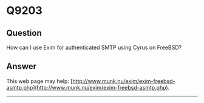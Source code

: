 Q9203
=====

Question
--------

How can I use Exim for authenticated SMTP using Cyrus on FreeBSD?

Answer
------

This web page may help:
[http://www.munk.nu/exim/exim-freebsd-asmtp.php](http://www.munk.nu/exim/exim-freebsd-asmtp.php).

* * * * *
